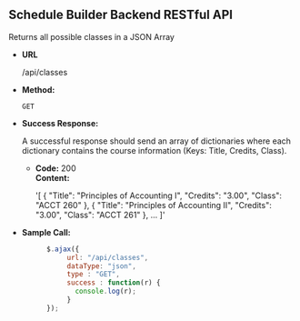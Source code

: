 **Schedule Builder Backend RESTful API**
----
  Returns all possible classes in a JSON Array

* **URL**

  /api/classes

* **Method:**

  `GET`


* **Success Response:**
  
  A successful response should send an array of dictionaries where each dictionary contains
  the course information (Keys: Title, Credits, Class).

  * **Code:** 200 <br />
    **Content:**


      '[
        {
            "Title": "Principles of Accounting I",
            "Credits": "3.00",
            "Class": "ACCT 260"
        },
        {
            "Title": "Principles of Accounting II",
            "Credits": "3.00",
            "Class": "ACCT 261"
        },
        ...
      ]'


* **Sample Call:**

  ```javascript
        $.ajax({
             url: "/api/classes",
             dataType: "json",
             type : "GET",
             success : function(r) {
               console.log(r);
             }
        });
    ```
